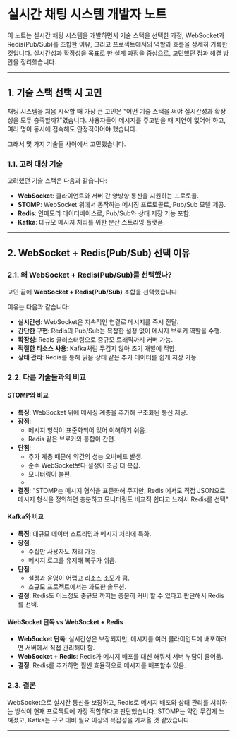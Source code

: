# 실시간 채팅 시스템 개발자 노트

이 노트는 실시간 채팅 시스템을 개발하면서 기술 스택을 선택한 과정, WebSocket과 Redis(Pub/Sub)를 조합한 이유, 그리고 프로젝트에서의 역할과 흐름을 상세히 기록한 것입니다. 실시간성과 확장성을 목표로 한 설계 과정을 중심으로, 고민했던 점과 해결 방안을 정리했습니다.

---

## 1. 기술 스택 선택 시 고민

채팅 시스템을 처음 시작할 때 가장 큰 고민은 "어떤 기술 스택을 써야 실시간성과 확장성을 모두 충족할까?"였습니다. 사용자들이 메시지를 주고받을 때 지연이 없어야 하고, 여러 명이 동시에 접속해도 안정적이어야 했습니다.

그래서 몇 가지 기술들 사이에서 고민했습니다.

### 1.1. 고려 대상 기술
고려했던 기술 스택은 다음과 같습니다:

- **WebSocket**: 클라이언트와 서버 간 양방향 통신을 지원하는 프로토콜.
- **STOMP**: WebSocket 위에서 동작하는 메시징 프로토콜로, Pub/Sub 모델 제공.
- **Redis**: 인메모리 데이터베이스로, Pub/Sub와 상태 저장 기능 포함.
- **Kafka**: 대규모 메시지 처리를 위한 분산 스트리밍 플랫폼.

---

## 2. WebSocket + Redis(Pub/Sub) 선택 이유

### 2.1. 왜 WebSocket + Redis(Pub/Sub)를 선택했나?

고민 끝에 **WebSocket + Redis(Pub/Sub)** 조합을 선택했습니다.

이유는 다음과 같습니다:

- **실시간성**: WebSocket은 지속적인 연결로 메시지를 즉시 전달.
- **간단한 구현**: Redis의 Pub/Sub는 복잡한 설정 없이 메시지 브로커 역할을 수행.
- **확장성**: Redis 클러스터링으로 중규모 트래픽까지 커버 가능.
- **적절한 리소스 사용**: Kafka처럼 무겁지 않아 초기 개발에 적합.
- **상태 관리**: Redis를 통해 읽음 상태 같은 추가 데이터를 쉽게 저장 가능.

### 2.2. 다른 기술들과의 비교

#### STOMP와 비교
- **특징**: WebSocket 위에 메시징 계층을 추가해 구조화된 통신 제공.
- **장점**:
    - 메시지 형식이 표준화되어 있어 이해하기 쉬움.
    - Redis 같은 브로커와 통합이 간편.
- **단점**:
    - 추가 계층 때문에 약간의 성능 오버헤드 발생.
    - 순수 WebSocket보다 설정이 조금 더 복잡.
    - 모니터링이 불편.
    -
- **결정**: "STOMP는 메시지 형식을 표준화해 주지만, Redis 에서도 직접 JSON으로 메시지 형식을 정의하면 충분하고 모니터링도 비교적 쉽다고 느껴서 Redis를 선택"

#### Kafka와 비교
- **특징**: 대규모 데이터 스트리밍과 메시지 처리에 특화.
- **장점**:
    - 수십만 사용자도 처리 가능.
    - 메시지 로그를 유지해 복구가 쉬움.
- **단점**:
    - 설정과 운영이 어렵고 리소스 소모가 큼.
    - 소규모 프로젝트에서는 과도한 솔루션.
- **결정**: Redis도 어느정도 중규모 까지는 충분히 커버 할 수 있다고 판단해서 Redis를 선택.

#### WebSocket 단독 vs WebSocket + Redis
- **WebSocket 단독**: 실시간성은 보장되지만, 메시지를 여러 클라이언트에 배포하려면 서버에서 직접 관리해야 함.
- **WebSocket + Redis**: Redis가 메시지 배포를 대신 해줘서 서버 부담이 줄어듦.
- **결정**: Redis를 추가하면 훨씬 효율적으로 메시지를 배포할수 있음.

### 2.3. 결론
WebSocket으로 실시간 통신을 보장하고, Redis로 메시지 배포와 상태 관리를 처리하는 방식이 현재 프로젝트에 가장 적합하다고 판단했습니다. STOMP는 약간 무겁게 느껴졌고, Kafka는 규모 대비 필요 이상의 복잡성을 가져올 것 같았습니다.

---